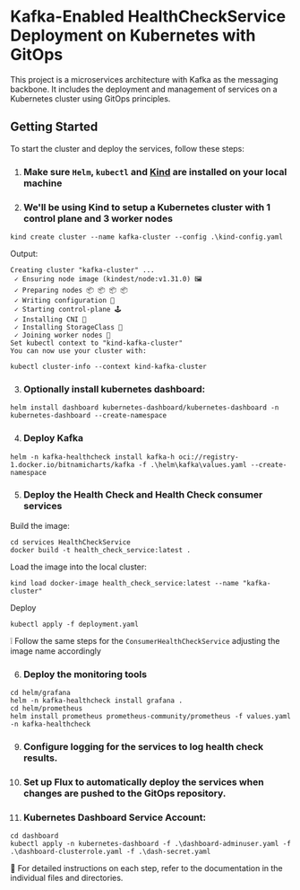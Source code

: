 # Kafka-Enabled HealthCheckService Deployment on Kubernetes with GitOps

This project is a microservices architecture with Kafka as the messaging backbone. It includes the deployment and management of services on a Kubernetes cluster using GitOps principles.


## Getting Started

To start the cluster and deploy the services, follow these steps:

1. ### Make sure `Helm`, `kubectl` and [Kind](https://kind.sigs.k8s.io/) are installed on your local machine
2. ### We'll be using Kind to setup a Kubernetes cluster with 1 control plane and 3 worker nodes
```
kind create cluster --name kafka-cluster --config .\kind-config.yaml
```
Output:
```
Creating cluster "kafka-cluster" ...
 ✓ Ensuring node image (kindest/node:v1.31.0) 🖼
 ✓ Preparing nodes 📦 📦 📦 📦
 ✓ Writing configuration 📜
 ✓ Starting control-plane 🕹️
 ✓ Installing CNI 🔌
 ✓ Installing StorageClass 💾
 ✓ Joining worker nodes 🚜
Set kubectl context to "kind-kafka-cluster"
You can now use your cluster with:

kubectl cluster-info --context kind-kafka-cluster
```
3. ### Optionally install kubernetes dashboard:

```
helm install dashboard kubernetes-dashboard/kubernetes-dashboard -n kubernetes-dashboard --create-namespace
```
4. ### Deploy Kafka 
```
helm -n kafka-healthcheck install kafka-h oci://registry-1.docker.io/bitnamicharts/kafka -f .\helm\kafka\values.yaml --create-namespace
```

5. ### Deploy the Health Check and Health Check consumer services

Build the image:
```
cd services HealthCheckService
docker build -t health_check_service:latest .
```

Load the image into the local cluster:
```
kind load docker-image health_check_service:latest --name "kafka-cluster"
```

Deploy

```
kubectl apply -f deployment.yaml
```
❕ Follow the same steps for the `ConsumerHealthCheckService` adjusting the image name accordingly

6. ### Deploy the monitoring tools
```
cd helm/grafana
helm -n kafka-healthcheck install grafana .
cd helm/prometheus
helm install prometheus prometheus-community/prometheus -f values.yaml -n kafka-healthcheck
```

9. ### Configure logging for the services to log health check results.
10. ### Set up Flux to automatically deploy the services when changes are pushed to the GitOps repository.
11. ### Kubernetes Dashboard Service Account:
```
cd dashboard
kubectl apply -n kubernetes-dashboard -f .\dashboard-adminuser.yaml -f .\dashboard-clusterrole.yaml -f .\dash-secret.yaml
```
🤖 For detailed instructions on each step, refer to the documentation in the individual files and directories.
